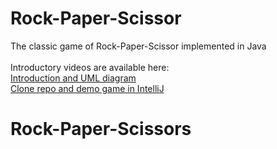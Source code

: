 # Rock-Paper-Scissor
The classic game of Rock-Paper-Scissor implemented in Java<br/>
<br/>
Introductory videos are available here:<br/>
[Introduction and UML diagram](https://youtu.be/-1P04Ptml7Y)<br/>
[Clone repo and demo game in IntelliJ](https://youtu.be/n6N-GX-i1ZE)<br/>
# Rock-Paper-Scissors
